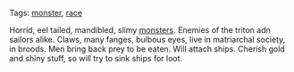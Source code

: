 Tags: [monster](Monsters), [race](Races)

Horrid, eel tailed, mandibled, slimy [monsters](Monsters). Enemies of the triton adn sailors alike. Claws, many fanges, bulbous eyes, live in matriarchal society, in broods. Men bring back prey to be eaten. Will attach ships. Cherish gold and shiny stuff, so will try to sink ships for loot.